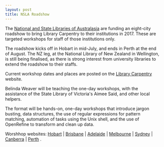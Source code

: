 ```yaml
---
layout: post
title: NSLA Roadshow
---
```


The [National and State Libraries of Australasia](http://www.nsla.org.au/) are funding an eight-city roadshow to bring Library 
Carpentry to their institutions in 2017. These are targeted workshops for staff of those institutions only.

The roadshow kicks off in Hobart in mid-July, and ends in Perth at the end of August. The NZ leg, at the National Library of New Zealand
in Wellington, is still being finalised, as there is strong interest from university libraries to extend the roadshow to their staffs.

Current workshop dates and places are posted on the [Library Carpentry](http://librarycarpentry.github.io/) website.

Belinda Weaver will be teaching the one-day workshops, with the assistance of the State Library of Victoria's Aimee Said, 
and other local helpers.

The format will be hands-on, one-day workshops that introduce jargon busting, data structures, the use of regular expressions for pattern matching, automation of tasks using the Unix shell, and the use of OpenRefine to transform and clean up data.

Worshhop websites:
[Hobart](http://weaverbel.github.io/2017-07-17-nsla-linc) | [Brisbane](https://weaverbel.github.io/2017-07-19-nsla-slq/) | [Adelaide](https://weaverbel.github.io/2017-07-31-nsla-slsa/)  | [Melbourne](https://weaverbel.github.io/2017-08-07-nsla-slv/)  | [Sydney](https://weaverbel.github.io/2017-08-14-nsla-slnsw/)  | [Canberra](https://weaverbel.github.io/2017-08-21-nsla-nla/)  | [Perth](https://github.com/weaverbel/2017-08-28-nsla-slwa) .
